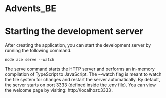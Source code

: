 # Advents_BE

# Starting the development server

After creating the application, you can start the development server by running the following command.

```
node ace serve --watch
```

The serve command starts the HTTP server and performs an in-memory compilation of TypeScript to JavaScript.
The --watch flag is meant to watch the file system for changes and restart the server automatically.
By default, the server starts on port 3333 (defined inside the .env file). You can view the welcome page by visiting: http://localhost:3333 .
